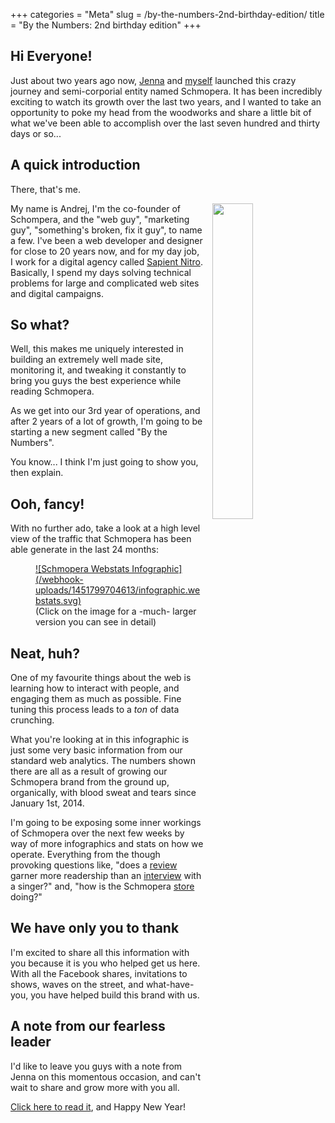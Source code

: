 +++
categories = "Meta"
slug = /by-the-numbers-2nd-birthday-edition/
title = "By the Numbers: 2nd birthday edition"
+++

## Hi Everyone!

Just about two years ago now, [Jenna](http://twitter.com/jennamariepiano) and [myself](http://twitter.com/dr_drej) launched this crazy journey and semi-corporial entity named Schmopera. It has been incredibly exciting to watch its growth over the last two years, and I wanted to take an opportunity to poke my head from the woodworks and share a little bit of what we've been able to accomplish over the last seven hundred and thirty days or so...

## A quick introduction

There, that's me.

<img src="/webhook-uploads/1451793905119/me-square.jpg" style="float: right; width: 36%; max-width: 200px; margin: 0 0 1em 1em;">

My name is Andrej, I'm the co-founder of Schompera, and the "web guy", "marketing guy", "something's broken, fix it guy", to name a few. I've been a web developer and designer for close to 20 years now, and for my day job, I work for a digital agency called [Sapient Nitro](http://www.sapientnitro.com). Basically, I spend my days solving technical problems for large and complicated web sites and digital campaigns.

## So what?

Well, this makes me uniquely interested in building an extremely well made site, monitoring it, and tweaking it constantly to bring you guys the best experience while reading Schmopera.

As we get into our 3rd year of operations, and after 2 years of a lot of growth, I'm going to be starting a new segment called "By the Numbers". 

You know... I think I'm just going to show you, then explain.

## Ooh, fancy!

With no further ado, take a look at a high level view of the traffic that Schmopera has been able generate in the last 24 months:

<figure data-type="image">
<a href="/webhook-uploads/1451799704613/infographic.webstats.svg">
![Schmopera Webstats Infographic](/webhook-uploads/1451799704613/infographic.webstats.svg)
</a>
<figcaption>(Click on the image for a -much- larger version you can see in detail)</figcaption>
</figure>

## Neat, huh?

One of my favourite things about the web is learning how to interact with people, and engaging them as much as possible. Fine tuning this process leads to a *ton* of data crunching. 

What you're looking at in this infographic is just some very basic information from our standard web analytics. The numbers shown there are all as a result of growing our Schmopera brand from the ground up, organically, with blood sweat and tears since January 1st, 2014. 

I'm going to be exposing some inner workings of Schmopera over the next few weeks by way of more infographics and stats on how we operate. Everything from the though provoking questions like, "does a [review](/categories/reviews/) garner more readership than an [interview](/categories/interview) with a singer?" and, "how is the Schmopera [store](http://store.schmopera.com) doing?"

## We have only you to thank

I'm excited to share all this information with you because it is you who helped get us here. With all the Facebook shares, invitations to shows, waves on the street, and what-have-you, you have helped build this brand with us.

## A note from our fearless leader

I'd like to leave you guys with a note from Jenna on this momentous occasion, and can't wait to share and grow more with you all. 

[Click here to read it](/schmopera-is-two/), and Happy New Year!
